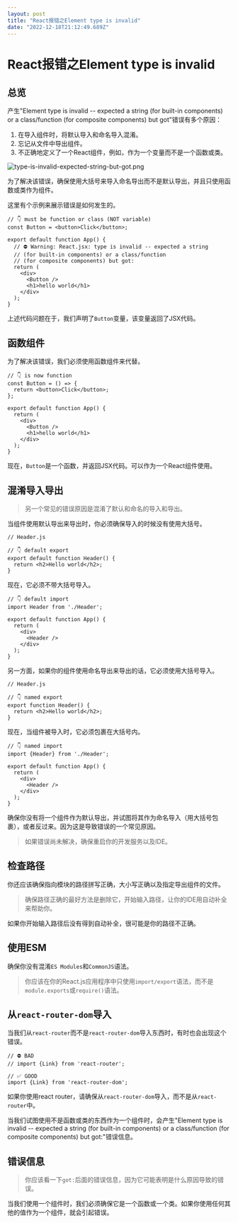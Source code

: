 ```yaml
---
layout: post
title: "React报错之Element type is invalid"
date: "2022-12-18T21:12:49.689Z"
---
```

React报错之Element type is invalid
===============================

总览
--

产生"Element type is invalid -- expected a string (for built-in components) or a class/function (for composite components) but got"错误有多个原因：

1.  在导入组件时，将默认导入和命名导入混淆。
2.  忘记从文件中导出组件。
3.  不正确地定义了一个React组件，例如，作为一个变量而不是一个函数或类。

![type-is-invalid-expected-string-but-got.png](https://p9-juejin.byteimg.com/tos-cn-i-k3u1fbpfcp/b774d89219db49c8b301d63ae6bd07c3~tplv-k3u1fbpfcp-watermark.image?)

为了解决该错误，确保使用大括号来导入命名导出而不是默认导出，并且只使用函数或类作为组件。

这里有个示例来展示错误是如何发生的。

    // 👇️ must be function or class (NOT variable)
    const Button = <button>Click</button>;
    
    export default function App() {
      // ⛔️ Warning: React.jsx: type is invalid -- expected a string
      // (for built-in components) or a class/function
      // (for composite components) but got:
      return (
        <div>
          <Button />
          <h1>hello world</h1>
        </div>
      );
    }
    

上述代码问题在于，我们声明了`Button`变量，该变量返回了JSX代码。

函数组件
----

为了解决该错误，我们必须使用函数组件来代替。

    // 👇️ is now function
    const Button = () => {
      return <button>Click</button>;
    };
    
    export default function App() {
      return (
        <div>
          <Button />
          <h1>hello world</h1>
        </div>
      );
    }
    

现在，`Button`是一个函数，并返回JSX代码。可以作为一个React组件使用。

混淆导入导出
------

> 另一个常见的错误原因是混淆了默认和命名的导入和导出。

当组件使用默认导出来导出时，你必须确保导入的时候没有使用大括号。

    // Header.js
    
    // 👇️ default export
    export default function Header() {
      return <h2>Hello world</h2>;
    }
    

现在，它必须不带大括号导入。

    // 👇️ default import
    import Header from './Header';
    
    export default function App() {
      return (
        <div>
          <Header />
        </div>
      );
    }
    

另一方面，如果你的组件使用命名导出来导出的话，它必须使用大括号导入。

    // Header.js
    
    // 👇️ named export
    export function Header() {
      return <h2>Hello world</h2>;
    }
    

现在，当组件被导入时，它必须包裹在大括号内。

    // 👇️ named import
    import {Header} from './Header';
    
    export default function App() {
      return (
        <div>
          <Header />
        </div>
      );
    }
    

确保你没有将一个组件作为默认导出，并试图将其作为命名导入（用大括号包裹），或者反过来。因为这是导致错误的一个常见原因。

> 如果错误尚未解决，确保重启你的开发服务以及IDE。

检查路径
----

你还应该确保指向模块的路径拼写正确，大小写正确以及指定导出组件的文件。

> 确保路径正确的最好方法是删除它，开始输入路径，让你的IDE用自动补全来帮助你。

如果你开始输入路径后没有得到自动补全，很可能是你的路径不正确。

使用ESM
-----

确保你没有混淆`ES Modules`和`CommonJS`语法。

> 你应该在你的React.js应用程序中只使用`import/export`语法，而不是`module.exports`或`require()`语法。

从`react-router-dom`导入
---------------------

当我们从`react-router`而不是`react-router-dom`导入东西时，有时也会出现这个错误。

    // ⛔️ BAD
    // import {Link} from 'react-router';
    
    // ✅ GOOD
    import {Link} from 'react-router-dom';
    

如果你使用react router，请确保从`react-router-dom`导入，而不是从`react-router`中。

当我们试图使用不是函数或类的东西作为一个组件时，会产生"Element type is invalid -- expected a string (for built-in components) or a class/function (for composite components) but got:"错误信息。

错误信息
----

> 你应该看一下`got:`后面的错误信息，因为它可能表明是什么原因导致的错误。

当我们使用一个组件时，我们必须确保它是一个函数或一个类。如果你使用任何其他的值作为一个组件，就会引起错误。